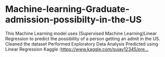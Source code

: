 # Machine-learning-Graduate-admission-possibilty-in-the-US
This Machine Learning model uses (Supervised Machine Learning)Linear Regression to predict the possibility of a person getting an admit in the US.
Cleaned the dataset
Performed Exploratory Data Analysis
Predicted using Linear Regression
Kaggle :https://www.kaggle.com/sujay12345/pre…

